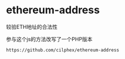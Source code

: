 # ethereum-address
较验ETH地址的合法性   

参与这个js的方法改写了一个PHP版本
```
https://github.com/cilphex/ethereum-address
```